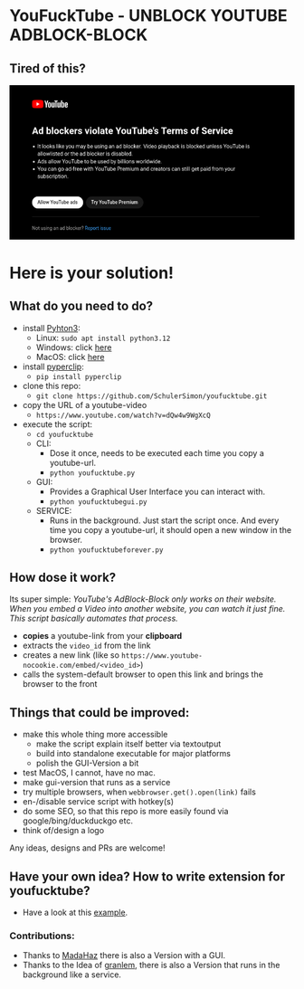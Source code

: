 # YouFuckTube - UNBLOCK YOUTUBE ADBLOCK-BLOCK

## Tired of this?
![YouFuckTube-Adblock-blcoker](adblock-blocker.png)

# Here is your solution! 

## What do you need to do?

- install [Pyhton3](https://www.python.org/downloads/): 
    - Linux: `sudo apt install python3.12` 
    - Windows: click [here](https://www.python.org/downloads/)
    - MacOS: click [here](https://www.python.org/downloads/)
- install [pyperclip](https://pypi.org/project/pyperclip/):
    - `pip install pyperclip`
- clone this repo: 
    - `git clone https://github.com/SchulerSimon/youfucktube.git`
- copy the URL of a youtube-video
    - `https://www.youtube.com/watch?v=dQw4w9WgXcQ`
- execute the script: 
    - `cd youfucktube`
    - CLI: 
      - Dose it once, needs to be executed each time you copy a youtube-url.
      - `python youfucktube.py`
    - GUI: 
      - Provides a Graphical User Interface you can interact with. 
      - `python youfucktubegui.py`
    - SERVICE:
      - Runs in the background. Just start the script once. And every time you copy a youtube-url, it should open a new window in the browser. 
      - `python youfucktubeforever.py`

## How dose it work?
Its super simple: *YouTube's AdBlock-Block only works on their website. When you embed a Video into another website, you can watch it just fine. This script basically automates that process.* 

- **copies** a youtube-link from your **clipboard**
- extracts the `video_id` from the link 
- creates a new link (like so `https://www.youtube-nocookie.com/embed/<video_id>`)
- calls the system-default browser to open this link and brings the browser to the front

## Things that could be improved:
- make this whole thing more accessible
  - make the script explain itself better via textoutput
  - build into standalone executable for major platforms
  - polish the GUI-Version a bit
- test MacOS, I cannot, have no mac. 
- make gui-version that runs as a service
- try multiple browsers, when `webbrowser.get().open(link)` fails
- en-/disable service script with hotkey(s)
- do some SEO, so that this repo is more easily found via google/bing/duckduckgo etc. 
- think of/design a logo

Any ideas, designs and PRs are welcome!

## Have your own idea? How to write extension for youfucktube?
- Have a look at this [example](extension_example_youfucktube.py). 



### Contributions: 
- Thanks to [MadaHaz](https://github.com/MadaHaz) there is also a Version with a GUI. 
- Thanks to the Idea of [granlem](https://github.com/granlem), there is also a Version that runs in the background like a service. 